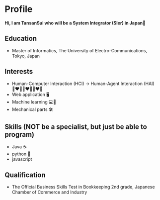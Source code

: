 # Profile

**Hi, I am TansanSui who will be a System Integrator (SIer) in Japan🗾**

## Education
- Master of Informatics, The University of Electro-Communications, Tokyo, Japan

## Interests
- Human-Computer Interaction (HCI) -> Human-Agent Interaction (HAI) 👨‍❤️‍👨👩‍❤️‍👨👩‍❤️‍👩
- Web application 🖥️
- Machine learning 💻🧠
- Mechanical parts 🛠️

## Skills (NOT be a specialist, but just be able to program)
- Java ☕
- python 🐍
- javascript

## Qualification
- The Official Business Skills Test in Bookkeeping 2nd grade, Japanese Chamber of Commerce and Industry
